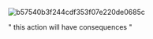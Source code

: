 
![b57540b3f244cdf353f07e220de0685c](https://github.com/user-attachments/assets/f6d6c22a-424b-4bc5-8277-3ef0e051cb50)


   " this action will have consequences "




<!--
**deeperdream0/deeperdream0** is a ✨ _special_ ✨ repository because its `README.md` (this file) appears on your GitHub profile.

Here are some ideas to get you started:

- 🔭 I’m currently working on ...
- 🌱 I’m currently learning ...
- 👯 I’m looking to collaborate on ...
- 🤔 I’m looking for help with ...
- 💬 Ask me about ...
- 📫 How to reach me: ...
- 😄 Pronouns: ...
- ⚡ Fun fact: ...
-->
